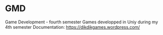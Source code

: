 # GMD
Game Development - fourth semester
Games developped in Uniy during my 4th semester
Documentation: https://dikdikgames.wordpress.com/
